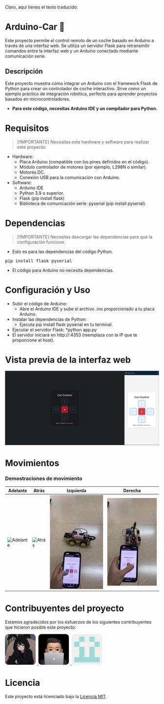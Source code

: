 Claro, aquí tienes el texto traducido:

# Arduino-Car 🚗
Este proyecto permite el control remoto de un coche basado en Arduino a través de una interfaz web. Se utiliza un servidor Flask para retransmitir comandos entre la interfaz web y un Arduino conectado mediante comunicación serie.

## Descripción
Este proyecto muestra cómo integrar un Arduino con el framework Flask de Python para crear un controlador de coche interactivo. Sirve como un ejemplo práctico de integración robótica, perfecto para aprender proyectos basados en microcontroladores.
* **Para este código, necesitas Arduino IDE y un compilador para Python.**
# Requisitos
> [!IMPORTANTE]
> Necesitas este hardware y software para realizar este proyecto:
  *  Hardware:
        * Placa Arduino (compatible con los pines definidos en el código).
        * Módulo controlador de motores (por ejemplo, L298N o similar).
        * Motores DC.
        * Conexión USB para la comunicación con Arduino.
  *  Software:
       * Arduino IDE
       * Python 3.9 o superior.
       * Flask (pip install flask)
       * Biblioteca de comunicación serie: pyserial (pip install pyserial).
# Dependencias
> [!IMPORTANTE]
> Necesitas descargar las dependencias para que la configuración funcione.
* Esto es para las dependencias del código Python.
<pre>pip install flask pyserial</pre>
* El código para Arduino no necesita dependencias.
# Configuración y Uso
  * Subir el código de Arduino:
       * Abre el Arduino IDE y sube el archivo .ino proporcionado a tu placa Arduino.
  *  Instalar las dependencias de Python:
      *  Ejecuta pip install flask pyserial en tu terminal.
   * Ejecutar el servidor Flask:
       *python app.py
   * El servidor iniciará en http://<IP->:4353 (reemplaza con la IP que te proporcione el host).
# Vista previa de la interfaz web
![captura de pantalla](https://github.com/Arnau029/Arduino-Car/blob/main/Image/MOBILE_AND_PC.png)
# Movimientos
### Demostraciones de movimiento

| **Adelante** | **Atrás** | **Izquierda** | **Derecha** |
|--------------|-----------|---------------|-------------|
| ![Adelante](https://github.com/JitaProg/Arduino-Car/blob/main/GIFs/forward.gif) | ![Atrás](https://github.com/JitaProg/Arduino-Car/blob/main/GIFs/Backwards.gif) | ![Izquierda](https://github.com/JitaProg/Arduino-Car/blob/main/GIFs/To_The_Left.gif) | ![Derecha](https://github.com/JitaProg/Arduino-Car/blob/main/GIFs/To_The_Right.gif) |
# Contribuyentes del proyecto
Estamos agradecidos por los esfuerzos de los siguientes contribuyentes que hicieron posible este proyecto:

<a href="https://github.com/Arnau029">
  <img src="https://github.com/Arnau029/Arduino-Car/blob/main/Contributors/Arnau.jpg" alt="Arnau" width="100" style="border-radius: 10px; margin-right: 5px;">
</a>
<a href="https://github.com/JitaProg">
  <img src="https://github.com/Arnau029/Arduino-Car/blob/main/Contributors/Borja.jpg" alt="Borja" width="100" style="border-radius: 10px; margin-right: 5px;">
</a>
<a href="https://github.com/EtreveSTDNT">
  <img src="https://github.com/Arnau029/Arduino-Car/blob/main/Contributors/Etreve.png" alt="Etreve" width="100" style="border-radius: 10px;">
</a>

# Licencia
Este proyecto está licenciado bajo la [Licencia MIT](https://github.com/JitaProg/Arduino-Car/blob/main/LICENSE).